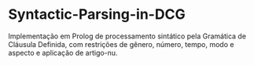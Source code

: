 # Syntactic-Parsing-in-DCG
Implementação em Prolog de processamento sintático pela Gramática de Cláusula Definida, com restrições de gênero, número, tempo, modo e aspecto e aplicação de artigo-nu.
